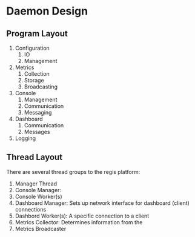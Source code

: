 # Daemon Design

## Program Layout

1. Configuration
    1. IO
    2. Management
2. Metrics
    1. Collection
    2. Storage
    3. Broadcasting
3. Console
    1. Management
    2. Communication
    3. Messaging
4. Dashboard
    1. Communication
    2. Messages
4. Logging

## Thread Layout
There are several thread groups to the regis platform:

1. Manager Thread
2. Console Manager: 
3. Console Worker(s)
4. Dashboard Manager: Sets up network interface for dashboard (client) connections
5. Dashbord Worker(s): A specific connection to a client
6. Metrics Collector: Determines information from the 
7. Metrics Broadcaster 